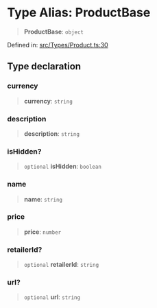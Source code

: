 # Type Alias: ProductBase

> **ProductBase**: `object`

Defined in: [src/Types/Product.ts:30](https://github.com/Fokusdotid/Baileys/blob/982cc5b3c62bfc7b56d2f8f8427b6c1a2dda856f/src/Types/Product.ts#L30)

## Type declaration

### currency

> **currency**: `string`

### description

> **description**: `string`

### isHidden?

> `optional` **isHidden**: `boolean`

### name

> **name**: `string`

### price

> **price**: `number`

### retailerId?

> `optional` **retailerId**: `string`

### url?

> `optional` **url**: `string`
